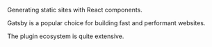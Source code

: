 Generating static sites with React components.

Gatsby is a popular choice for building fast and performant websites.

The plugin ecosystem is quite extensive.